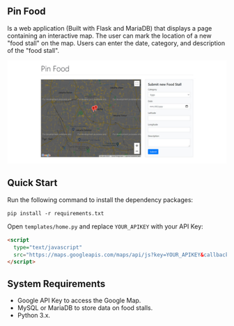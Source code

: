 ## Pin Food

Is a web application (Built with Flask and MariaDB) that displays a page containing an
interactive map. The user can mark the location of a new "food stall" on the map.
Users can enter the date, category, and description of the "food stall".

![show](https://github.com/try-fullstack/pin-food-web-app-flask/blob/master/header.jpg)

## Quick Start

Run the following command to install the dependency packages:

```
pip install -r requirements.txt
```

Open `templates/home.py` and replace `YOUR_APIKEY` with your API Key: 

```html
<script
  type="text/javascript"
  src="https://maps.googleapis.com/maps/api/js?key=YOUR_APIKEY&callback=init">
</script>
```

## System Requirements

- Google API Key to access the Google Map.
- MySQL or MariaDB to store data on food stalls.
- Python 3.x.



